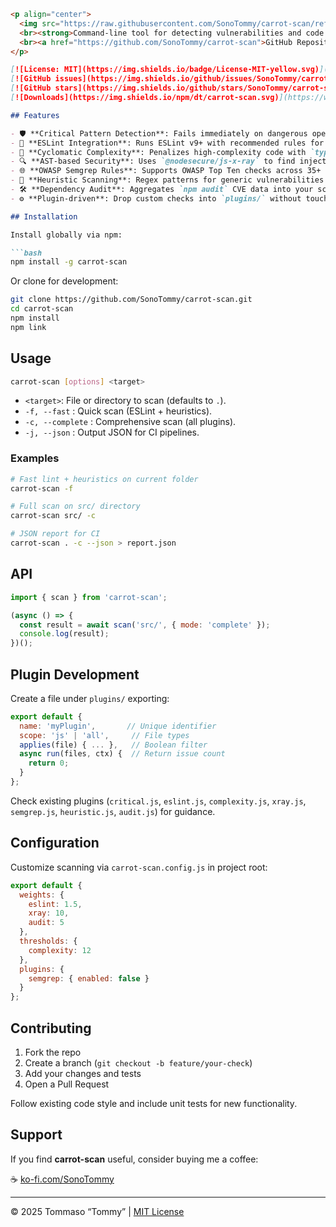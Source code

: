 ````markdown
<p align="center">
  <img src="https://raw.githubusercontent.com/SonoTommy/carrot-scan/refs/heads/main/img/logo.svg" width="200" height="179" alt="Carrot Scan logo">
  <br><strong>Command‑line tool for detecting vulnerabilities and code quality issues.</strong>
  <br><a href="https://github.com/SonoTommy/carrot-scan">GitHub Repository</a>
</p>

[![License: MIT](https://img.shields.io/badge/License-MIT-yellow.svg)](https://raw.githubusercontent.com/SonoTommy/carrot-scan/refs/heads/main/LICENSE)
[![GitHub issues](https://img.shields.io/github/issues/SonoTommy/carrot-scan.svg)](https://github.com/SonoTommy/carrot-scan/issues)
[![GitHub stars](https://img.shields.io/github/stars/SonoTommy/carrot-scan.svg?style=social&label=Stars)](https://github.com/SonoTommy/carrot-scan/stargazers)
[![Downloads](https://img.shields.io/npm/dt/carrot-scan.svg)](https://www.npmjs.com/package/carrot-scan)

## Features

- 🛡️ **Critical Pattern Detection**: Fails immediately on dangerous operations (`rm -rf`, `eval()`, dynamic `include()`, etc.).
- 📏 **ESLint Integration**: Runs ESLint v9+ with recommended rules for JS/TS.
- 🔢 **Cyclomatic Complexity**: Penalizes high-complexity code with `typhonjs-escomplex`.
- 🔍 **AST‑based Security**: Uses `@nodesecure/js-x-ray` to find injection patterns.
- 🌐 **OWASP Semgrep Rules**: Supports OWASP Top Ten checks across 35+ languages.
- 🔎 **Heuristic Scanning**: Regex patterns for generic vulnerabilities in any file.
- 🛠️ **Dependency Audit**: Aggregates `npm audit` CVE data into your score.
- ⚙️ **Plugin‑driven**: Drop custom checks into `plugins/` without touching core code.

## Installation

Install globally via npm:

```bash
npm install -g carrot-scan
````

Or clone for development:

```bash
git clone https://github.com/SonoTommy/carrot-scan.git
cd carrot-scan
npm install
npm link
```

## Usage

```bash
carrot-scan [options] <target>
```

* `<target>`: File or directory to scan (defaults to `.`).
* `-f, --fast`     : Quick scan (ESLint + heuristics).
* `-c, --complete` : Comprehensive scan (all plugins).
* `-j, --json`     : Output JSON for CI pipelines.

### Examples

```bash
# Fast lint + heuristics on current folder
carrot-scan -f

# Full scan on src/ directory
carrot-scan src/ -c

# JSON report for CI
carrot-scan . -c --json > report.json
```

## API

```js
import { scan } from 'carrot-scan';

(async () => {
  const result = await scan('src/', { mode: 'complete' });
  console.log(result);
})();
```

## Plugin Development

Create a file under `plugins/` exporting:

```js
export default {
  name: 'myPlugin',       // Unique identifier
  scope: 'js' | 'all',     // File types
  applies(file) { ... },   // Boolean filter
  async run(files, ctx) {  // Return issue count
    return 0;
  }
};
```

Check existing plugins (`critical.js`, `eslint.js`, `complexity.js`, `xray.js`, `semgrep.js`, `heuristic.js`, `audit.js`) for guidance.

## Configuration

Customize scanning via `carrot-scan.config.js` in project root:

```js
export default {
  weights: {
    eslint: 1.5,
    xray: 10,
    audit: 5
  },
  thresholds: {
    complexity: 12
  },
  plugins: {
    semgrep: { enabled: false }
  }
};
```

## Contributing

1. Fork the repo
2. Create a branch (`git checkout -b feature/your-check`)
3. Add your changes and tests
4. Open a Pull Request

Follow existing code style and include unit tests for new functionality.

## Support

If you find **carrot-scan** useful, consider buying me a coffee:

☕ [ko-fi.com/SonoTommy](https://ko-fi.com/SonoTommy)

---

© 2025 Tommaso “Tommy”  |  [MIT License](LICENSE)

```
```

